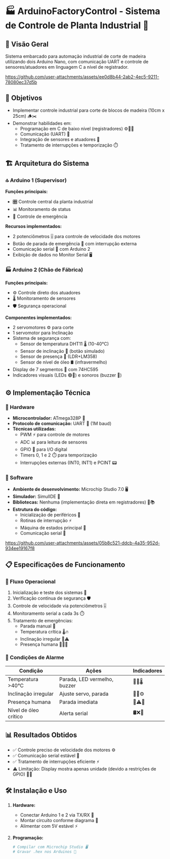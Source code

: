 # 🏭 ArduinoFactoryControl - Sistema de Controle de Planta Industrial 🌳

## 📌 Visão Geral

Sistema embarcado para automação industrial de corte de madeira utilizando dois Arduino Nano, com comunicação UART e controle de sensores/atuadores em linguagem C a nível de registrador.

https://github.com/user-attachments/assets/ee0d8b44-2ab2-4ec5-9211-78080ec37d5b

## 🎯 Objetivos

- Implementar controle industrial para corte de blocos de madeira (10cm x 25cm) 🪵✂️
- Demonstrar habilidades em:
  - Programação em C de baixo nível (registradores) ⚙️👨‍💻
  - Comunicação (UART) 📡
  - Integração de sensores e atuadores 🔄
  - Tratamento de interrupções e temporização ⏱️

## 🏗️ Arquitetura do Sistema

### 🔝 Arduino 1 (Supervisor)

**Funções principais:**

- 🎛️ Controle central da planta industrial
- 📊 Monitoramento de status
- 🚦 Controle de emergência

**Recursos implementados:**

- 2 potenciômetros 🎚️ para controle de velocidade dos motores
- Botão de parada de emergência 🛑 com interrupção externa
- Comunicação serial 📡 com Arduino 2
- Exibição de dados no Monitor Serial 🖥️

### 🏭 Arduino 2 (Chão de Fábrica)

**Funções principais:**

- ⚙️ Controle direto dos atuadores
- 🌡️ Monitoramento de sensores
- 🛡️ Segurança operacional

**Componentes implementados:**

- 2 servomotores ⚙️ para corte
- 1 servomotor para Inclinação
- Sistema de segurança com:
  - Sensor de temperatura DHT11 🌡️ (10-40°C)
  - Sensor de inclinação 📐 (botão simulado)
  - Sensor de presença 👀 (LDR+LM358)
  - Sensor de nível de óleo 🛢️ (infravermelho)
- Display de 7 segmentos 🔢 com 74HC595
- Indicadores visuais (LEDs 🟢🔴) e sonoros (buzzer 🚨)

## ⚙️ Implementação Técnica

### 🔧 Hardware

- **Microcontrolador:** ATmega328P 💾
- **Protocolo de comunicação:** UART 📡 (1M baud)
- **Técnicas utilizadas:**
  - PWM ⚡ para controle de motores
  - ADC 📊 para leitura de sensores
  - GPIO 📌 para I/O digital
  - Timers 0, 1 e 2 ⏱️ para temporização
  - Interrupções externas (INT0, INT1) e PCINT 📟

### 💾 Software

- **Ambiente de desenvolvimento:** Microchip Studio 7.0 🖥️
- **Simulador:** SimulIDE 🧪
- **Bibliotecas:** Nenhuma (implementação direta em registradores) 🚫📚
- **Estrutura do código:**
  - Inicialização de periféricos 🔄
  - Rotinas de interrupção ⚡
  - Máquina de estados principal 🤖
  - Comunicação serial 📡

https://github.com/user-attachments/assets/05b8c521-ddcb-4a35-952d-934ee19167f8

## 📋 Especificações de Funcionamento

### 🔄 Fluxo Operacional

1. Inicialização e teste dos sistemas 🔌
2. Verificação contínua de segurança 🛡️
3. Controle de velocidade via potenciômetros 🎚️
4. Monitoramento serial a cada 3s ⏱️
5. Tratamento de emergências:
   - Parada manual 🛑
   - Temperatura crítica 🌡️🔥
   - Inclinação irregular 📐⚠️
   - Presença humana 👨‍🔧🚫

### 🚨 Condições de Alarme

| Condição               | Ações                              | Indicadores     |
|------------------------|------------------------------------|-----------------|
| Temperatura >40°C      | Parada, LED vermelho, buzzer       | 🔴🚨🌡️         |
| Inclinação irregular   | Ajuste servo, parada              | 📐🛑⚙️         |
| Presença humana        | Parada imediata                   | 👀⚠️🚫         |
| Nível de óleo crítico  | Alerta serial                     | 🛢️❌📡         |

## 📊 Resultados Obtidos

- ✅ Controle preciso de velocidade dos motores ⚙️
- ✅ Comunicação serial estável 📡
- ✅ Tratamento de interrupções eficiente ⚡
- ⚠️ Limitação: Display mostra apenas unidade (devido a restrições de GPIO) 🔢❌

## 🛠️ Instalação e Uso

1. **Hardware:**
   - Conectar Arduino 1 e 2 via TX/RX 🔌
   - Montar circuito conforme diagrama 📐
   - Alimentar com 5V estável ⚡

2. **Programação:**

   ```bash
   # Compilar com Microchip Studio 🖥️
   # Gravar .hex nos Arduinos 💾

